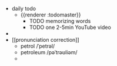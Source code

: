 - daily todo
	- {{renderer :todomaster}}
		- TODO memorizing words
		- TODO one 2-5min YouTube video
-
- [[pronunciation correction]]
	- petrol    /ˈpetrəl/
	- petroleum    /pəˈtrəʊliəm/
	-